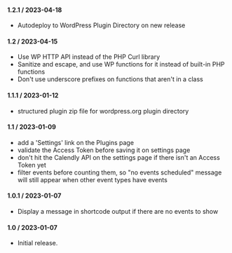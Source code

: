 #### 1.2.1 / 2023-04-18

* Autodeploy to WordPress Plugin Directory on new release

#### 1.2 / 2023-04-15

* Use WP HTTP API instead of the PHP Curl library
* Sanitize and escape, and use WP functions for it instead of built-in PHP functions
* Don't use underscore prefixes on functions that aren't in a class

#### 1.1.1 / 2023-01-12

* structured plugin zip file for wordpress.org plugin directory

#### 1.1 / 2023-01-09

* add a 'Settings' link on the Plugins page
* validate the Access Token before saving it on settings page
* don't hit the Calendly API on the settings page if there isn't an Access Token yet
* filter events before counting them, so "no events scheduled" message will still appear when other event types have events

#### 1.0.1 / 2023-01-07

* Display a message in shortcode output if there are no events to show

#### 1.0 / 2023-01-07

* Initial release.
